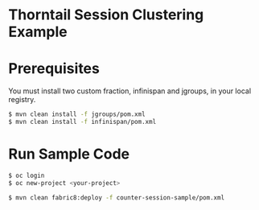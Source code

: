 # Thorntail Session Clustering Example

# Prerequisites

You must install two custom fraction, infinispan and jgroups, in your local registry.

```bash
$ mvn clean install -f jgroups/pom.xml
$ mvn clean install -f infinispan/pom.xml
```

# Run Sample Code

```bash
$ oc login
$ oc new-project <your-project>

$ mvn clean fabric8:deploy -f counter-session-sample/pom.xml
```